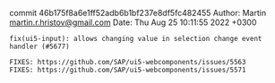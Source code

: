 commit 46b175f8a6e1ff52adb6b1bf237e8df5fc482455
Author: Martin <martin.r.hristov@gmail.com>
Date:   Thu Aug 25 10:11:55 2022 +0300

    fix(ui5-input): allows changing value in selection change event handler (#5677)
    
    FIXES: https://github.com/SAP/ui5-webcomponents/issues/5563
    FIXES: https://github.com/SAP/ui5-webcomponents/issues/5571
